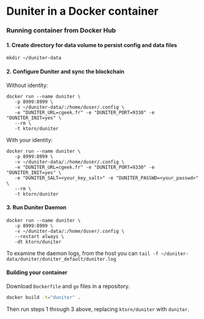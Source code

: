 # Duniter in a Docker container

### Running container from Docker Hub

#### 1. Create directory for data volume to persist config and data files
```
mkdir ~/duniter-data
```

#### 2. Configure Duniter and sync the blockchain

Without identity:

```
docker run --name duniter \
   -p 8999:8999 \
   -v ~/duniter-data/:/home/duser/.config \
   -e "DUNITER_URL=cgeek.fr" -e "DUNITER_PORT=9330" -e "DUNITER_INIT=yes" \
   --rm \
   -t ktorn/duniter
```

With your identity:

```
docker run --name duniter \
   -p 8999:8999 \
   -v ~/duniter-data/:/home/duser/.config \
   -e "DUNITER_URL=cgeek.fr" -e "DUNITER_PORT=9330" -e "DUNITER_INIT=yes" \
   -e "DUNITER_SALT=<your_key_salt>" -e "DUNITER_PASSWD=<your_passwd>" \
   --rm \
   -t ktorn/duniter
```

#### 3. Run Duniter Daemon

```
docker run --name duniter \
   -p 8999:8999 \
   -v ~/duniter-data/:/home/duser/.config \
   --restart always \
   -dt ktorn/duniter
```

To examine the daemon logs, from the host you can `tail -f ~/duniter-data/duniter/duniter_default/duniter.log`

#### Building your container

Download `Dockerfile` and `go` files in a repository.

```sh
docker build -t="duniter" .
```

Then run steps 1 through 3 above, replacing `ktorn/duniter` with `duniter`.
